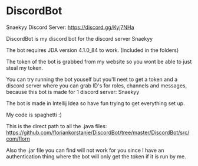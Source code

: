 # DiscordBot
Snaekyy Discord Server: https://discord.gg/Kyj7NHa

DiscordBot is my discord bot for the discord server Snaekyy

The bot requires JDA version 4.1.0_84 to work. (Included in the folders)

The token of the bot is grabbed from my website so you wont be able to just steal my token.

You can try running the bot youself but you'll neet to get a token and a discord server where you can grab ID's for roles, channels and messages, because this bot is made for 1 discord server: Snaekyy

The bot is made in Intellij Idea so have fun trying to get everything set up.

My code is spaghetti :)

This is the direct path to all the .java files: https://github.com/floriankorstanje/DiscordBot/tree/master/DiscordBot/src/com/florn

Also the .jar file you can find will not work for you since I have an authentication thing where the bot will only get the token if it is run by me.
